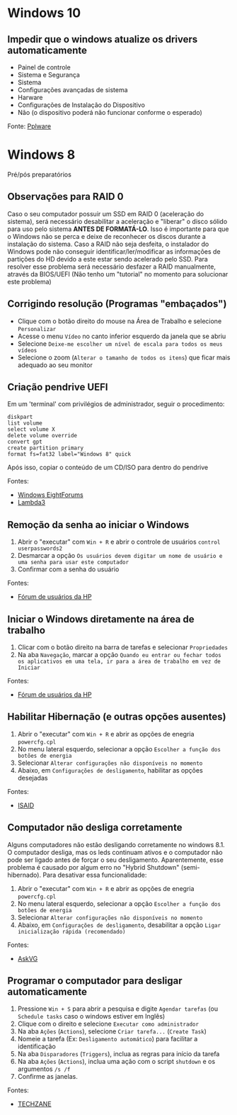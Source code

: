 # Windows 10

## Impedir que o windows atualize os drivers automaticamente
* Painel de controle
* Sistema e Segurança
* Sistema
* Configurações avançadas de sistema
* Harware
* Configurações de Instalação do Dispositivo
* Não (o dispositivo poderá não funcionar conforme o esperado)

Fonte: [Pplware](https://pplware.sapo.pt/microsoft/windows/nao-deixe-que-o-windows-10-escolha-que-drivers-instalar/)

# Windows 8
Pré/pós preparatórios

## Observações para RAID 0
Caso o seu computador possuir um SSD em RAID 0 (aceleração do sistema), será necessário desabilitar a aceleração e "liberar" o disco sólido para uso pelo sistema **ANTES DE FORMATÁ-LO**. 
Isso é importante para que o Windows não se perca e deixe de reconhecer os discos durante a instalação do sistema.
Caso a RAID não seja desfeita, o instalador do Windows pode não conseguir identificar/ler/modificar as informações de partições do HD devido a este estar sendo acelerado pelo SSD. Para resolver esse problema será necessário desfazer a RAID manualmente, através da BIOS/UEFI (Não tenho um "tutorial" no momento para solucionar este problema)

## Corrigindo resolução (Programas "embaçados")
* Clique com o botão direito do mouse na Área de Trabalho e selecione `Personalizar`
* Acesse o menu `Vídeo` no canto inferior esquerdo da janela que se abriu
* Selecione `Deixe-me escolher um nível de escala para todos os meus vídeos`
* Selecione o zoom (`Alterar o tamanho de todos os itens`) que ficar mais adequado ao seu monitor

## Criação pendrive UEFI
Em um 'terminal' com privilégios de administrador, seguir o procedimento:
```shell
diskpart
list volume
select volume X
delete volume override
convert gpt
create partition primary
format fs=fat32 label="Windows 8" quick
```
Após isso, copiar o conteúdo de um CD/ISO para dentro do pendrive

Fontes:
* [Windows EightForums](http://www.eightforums.com/tutorials/2328-uefi-unified-extensible-firmware-interface-install-windows-8-a.html)
* [Lambda3](https://blog.lambda3.com.br/2012/11/como-instalar-o-windows-8-a-partir-do-usb-num-sistema-com-uefi/)

## Remoção da senha ao iniciar o Windows
1. Abrir o "executar" com `Win + R` e abrir o controle de usuários `control userpasswords2`
2. Desmarcar a opção `Os usuários devem digitar um nome de usuário e uma senha para usar este computador`
3. Confirmar com a senha do usuário

Fontes:
* [Fórum de usuários da HP](http://h30487.www3.hp.com/t5/Dicas-dos-Experts-para-notebooks/Como-tirar-a-senha-de-inicializa%C3%A7%C3%A3o-do-Windows-8-e-8-1/td-p/390869)

## Iniciar o Windows diretamente na área de trabalho
1. Clicar com o botão direito na barra de tarefas e selecionar `Propriedades`
2. Na aba `Navegação`, marcar a opção `Quando eu entrar ou fechar todos os aplicativos em uma tela, ir para a área de trabalho em vez de Iniciar`

Fontes:
* [Fórum de usuários da HP](http://h30487.www3.hp.com/t5/Dicas-dos-Experts-para-notebooks/Como-tirar-a-senha-de-inicializa%C3%A7%C3%A3o-do-Windows-8-e-8-1/td-p/390869)

## Habilitar Hibernação (e outras opções ausentes)
1. Abrir o "executar" com `Win + R` e abrir as opções de enegria `powercfg.cpl`
2. No menu lateral esquerdo, selecionar a opção `Escolher a função dos botões de energia`
3. Selecionar `Alterar configurações não disponíveis no momento`
4. Abaixo, em `Configurações de desligamento`, habilitar as opções desejadas

Fontes:
* [ISAID](http://ishamsaid.tumblr.com/post/54171162216/enable-hibernate-in-windows-8-1-start-right-click-pop)

## Computador não desliga corretamente
Alguns computadores não estão desligando corretamente no windows 8.1. O computador desliga, mas os leds continuam ativos e o computador não pode ser ligado antes de forçar o seu desligamento. Aparentemente, esse problema é causado por algum erro no "Hybrid Shutdown" (semi-hibernado). Para desativar essa funcionalidade:

1. Abrir o "executar" com `Win + R` e abrir as opções de enegria `powercfg.cpl`
2. No menu lateral esquerdo, selecionar a opção `Escolher a função dos botões de energia`
3. Selecionar `Alterar configurações não disponíveis no momento`
4. Abaixo, em `Configurações de desligamento`, desabilitar a opção `Ligar inicialização rápida (recomendado)`

Fontes:
* [AskVG](http://www.askvg.com/fix-windows-8-restart-and-shutdown-problems-by-disabling-hybrid-shutdown-feature/)

## Programar o computador para desligar automaticamente
1. Pressione `Win + S` para abrir a pesquisa e digite `Agendar tarefas` (ou `Schedule tasks` caso o windows estiver em Inglês)
2. Clique com o direito e selecione `Executar como administrador`
3. Na aba `Ações` (`Actions`), selecione `Criar tarefa...` (`Create Task`)
4. Nomeie a tarefa (Ex: `Desligamento automático`) para facilitar a identificação
5. Na aba `Disparadores` (`Triggers`), inclua as regras para início da tarefa
6. Na aba `Ações` (`Actions`), inclua uma ação com o script `shutdown` e os argumentos `/s /f`
7. Confirme as janelas.

Fontes:
* [TECHZANE](http://techzane.com/schedule-automatic-shutdown-in-windows-8/)
